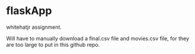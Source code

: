 # flaskApp
whitehatjr assignment. 

Will have to manually download a final.csv file and movies.csv file, for they are too large to put in this github repo. 

